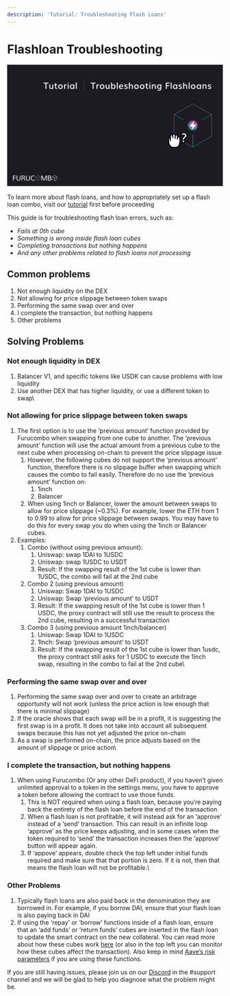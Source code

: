 ```yaml
---
description: 'Tutorial: Troubleshooting Flash Loans'
---
```


# Flashloan Troubleshooting

![](<../../.gitbook/assets/Tutorial Flashloan Combo.png>)

To learn more about flash loans, and how to appropriately set up a flash loan combo, visit our [tutorial](https://docs.furucombo.app/using-furucombo/tutorials/flashloan-combo) first before proceeding

This guide is for troubleshooting flash loan errors, such as:

* _Fails at 0th cube_
* _Something is wrong inside flash loan cubes_
* _Completing transactions but nothing happens_
* _And any other problems related to flash loans not processing_

## **Common problems**

1. Not enough liquidity on the DEX
2. Not allowing for price slippage between token swaps
3. Performing the same swap over and over
4. I complete the transaction, but nothing happens
5. Other problems

## **Solving Problems**

### **Not enough liquidity in DEX**

1. Balancer V1, and specific tokens like USDK can cause problems with low liquidity
2. Use another DEX that has higher liquidity, or use a different token to swap\


### **Not allowing for price slippage between token swaps**

1. The first option is to use the ‘previous amount’ function provided by Furucombo when swapping from one cube to another. The ‘previous amount’ function will use the actual amount from a previous cube to the next cube when processing on-chain to prevent the price slippage issue
   1. However, the following cubes do not support the ‘previous amount’ function, therefore there is no slippage buffer when swapping which causes the combo to fail easily. Therefore do no use the ‘previous amount’ function on:
      1. 1inch
      2. Balancer
   2. When using 1inch or Balancer, lower the amount between swaps to allow for price slippage (\~0.3%). For example, lower the ETH from 1 to 0.99 to allow for price slippage between swaps. You may have to do this for every swap you do when using the 1inch or Balancer cubes.
2. Examples:
   1. Combo (without using previous amount):
      1. Uniswap: swap 1DAI to 1USDC
      2. Uniswap: swap 1USDC to USDT
      3. Result: If the swapping result of the 1st cube is lower than 1USDC, the combo will fail at the 2nd cube
   2. Combo 2 (using previous amount)
      1. Uniswap: Swap 1DAI to 1USDC
      2. Uniswap: Swap ‘previous amount’ to USDT
      3. Result: If the swapping result of the 1st cube is lower than 1 USDC, the proxy contract will still use the result to process the 2nd cube, resulting in a successful transaction
   3. Combo 3 (using previous amount 1inch/balancer)
      1. Uniswap: Swap 1DAI to 1USDC
      2. 1Inch: Swap ‘previous amount’ to USDT
      3. Result: If the swapping result of the 1st cube is lower than 1usdc, the proxy contract still asks for 1 USDC to execute the 1inch swap, resulting in the combo to fail at the 2nd cube\


### **Performing the same swap over and over**

1. Performing the same swap over and over to create an arbitrage opportunity will not work (unless the price action is low enough that there is minimal slippage)
2. If the oracle shows that each swap will be in a profit, it is suggesting the first swap is in a profit. It does not take into account all subsequent swaps because this has not yet adjusted the price on-chain
3. As a swap is performed on-chain, the price adjusts based on the amount of slippage or price action\


### **I complete the transaction, but nothing happens**

1. When using Furucombo (Or any other DeFi product), if you haven’t given unlimited approval to a token in the settings menu, you have to approve a token before allowing the contract to use those funds.
   1. This is NOT required when using a flash loan, because you’re paying back the entirety of the flash loan before the end of the transaction
   2. When a flash loan is not profitable, it will instead ask for an ‘approve’ instead of a ‘send’ transaction. This can result in an infinite loop ‘approve’ as the price keeps adjusting, and in some cases when the token required to ‘send’ the transaction increases then the ‘approve’ button will appear again.
   3. If ‘appove’ appears, double check the top left under initial funds required and make sure that that portion is zero. If it is not, then that means the flash loan will not be profitable.\


### **Other Problems**

1. Typically flash loans are also paid back in the denomination they are borrowed in. For example, if you borrow DAI, ensure that your flash loan is also paying back in DAI
2. If using the ‘repay’ or ‘borrow’ functions inside of a flash loan, ensure that an ‘add funds’ or ‘return funds’ cubes are inserted in the flash loan to update the smart contract on the new collateral. You can read more about how these cubes work [here](https://docs.furucombo.app/porject-mode/combo-page/utility-cube-faq) (or also in the top left you can monitor how these cubes affect the transaction). Also keep in mind [Aave’s risk parameters](https://docs.aave.com/risk/asset-risk/risk-parameters) if you are using these functions.



If you are still having issues, please join us on our [Discord](https://discord.furucombo.app/) in the #support channel and we will be glad to help you diagnose what the problem might be.
